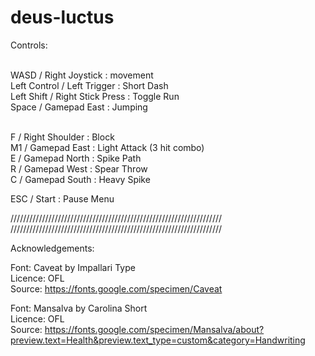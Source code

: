 # deus-luctus
 
Controls:

<br>WASD / Right Joystick : movement
<br>Left Control / Left Trigger : Short Dash
<br>Left Shift / Right Stick Press : Toggle Run
<br>Space / Gamepad East : Jumping

<br>F / Right Shoulder : Block
<br>M1 / Gamepad East : Light Attack (3 hit combo)
<br>E / Gamepad North : Spike Path
<br>R / Gamepad West : Spear Throw
<br>C / Gamepad South : Heavy Spike

ESC / Start : Pause Menu

///////////////////////////////////////////////////////////////////
<br>
///////////////////////////////////////////////////////////////////

Acknowledgements:

Font: Caveat by Impallari Type 
<br>Licence: OFL
<br>Source: https://fonts.google.com/specimen/Caveat

Font: Mansalva by Carolina Short
<br>Licence: OFL
<br>Source: https://fonts.google.com/specimen/Mansalva/about?preview.text=Health&preview.text_type=custom&category=Handwriting
